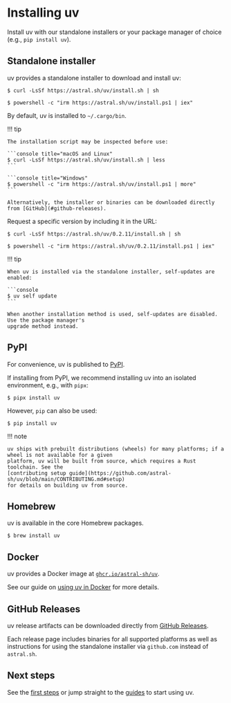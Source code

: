 # Installing uv

Install uv with our standalone installers or your package manager of choice (e.g.,
`pip install uv`).

## Standalone installer

uv provides a standalone installer to download and install uv:

```console title="macOS and Linux"
$ curl -LsSf https://astral.sh/uv/install.sh | sh
```

```console title="Windows"
$ powershell -c "irm https://astral.sh/uv/install.ps1 | iex"
```

By default, uv is installed to `~/.cargo/bin`.

!!! tip

    The installation script may be inspected before use:

    ```console title="macOS and Linux"
    $ curl -LsSf https://astral.sh/uv/install.sh | less
    ```

    ```console title="Windows"
    $ powershell -c "irm https://astral.sh/uv/install.ps1 | more"
    ```

    Alternatively, the installer or binaries can be downloaded directly from [GitHub](#github-releases).

Request a specific version by including it in the URL:

```console title="macOS and Linux"
$ curl -LsSf https://astral.sh/uv/0.2.11/install.sh | sh
```

```console title="Windows"
$ powershell -c "irm https://astral.sh/uv/0.2.11/install.ps1 | iex"
```

!!! tip

    When uv is installed via the standalone installer, self-updates are enabled:

    ```console
    $ uv self update
    ```

    When another installation method is used, self-updates are disabled. Use the package manager's
    upgrade method instead.

## PyPI

For convenience, uv is published to [PyPI](https://pypi.org/project/uv/).

If installing from PyPI, we recommend installing uv into an isolated environment, e.g., with `pipx`:

```console
$ pipx install uv
```

However, `pip` can also be used:

```console
$ pip install uv
```

!!! note

    uv ships with prebuilt distributions (wheels) for many platforms; if a wheel is not available for a given
    platform, uv will be built from source, which requires a Rust toolchain. See the
    [contributing setup guide](https://github.com/astral-sh/uv/blob/main/CONTRIBUTING.md#setup)
    for details on building uv from source.

## Homebrew

uv is available in the core Homebrew packages.

```console
$ brew install uv
```

## Docker

uv provides a Docker image at
[`ghcr.io/astral-sh/uv`](https://github.com/astral-sh/uv/pkgs/container/uv).

See our guide on [using uv in Docker](./guides/integration/docker.md) for more details.

## GitHub Releases

uv release artifacts can be downloaded directly from
[GitHub Releases](https://github.com/astral-sh/uv/releases).

Each release page includes binaries for all supported platforms as well as instructions for using
the standalone installer via `github.com` instead of `astral.sh`.

## Next steps

See the [first steps](./first-steps.md) or jump straight to the [guides](./guides/index.md) to start
using uv.
